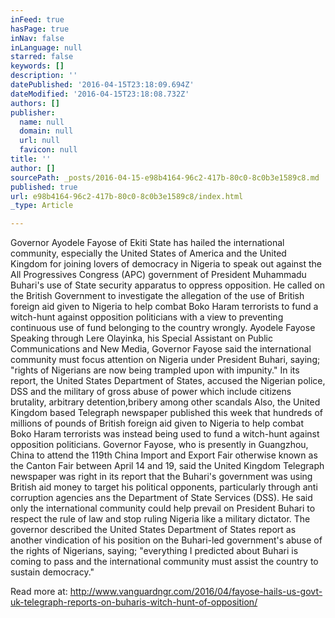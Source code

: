 ```yaml
---
inFeed: true
hasPage: true
inNav: false
inLanguage: null
starred: false
keywords: []
description: ''
datePublished: '2016-04-15T23:18:09.694Z'
dateModified: '2016-04-15T23:18:08.732Z'
authors: []
publisher:
  name: null
  domain: null
  url: null
  favicon: null
title: ''
author: []
sourcePath: _posts/2016-04-15-e98b4164-96c2-417b-80c0-8c0b3e1589c8.md
published: true
url: e98b4164-96c2-417b-80c0-8c0b3e1589c8/index.html
_type: Article

---
```

Governor Ayodele Fayose of Ekiti State has hailed the international community, especially the United States of America and the United Kingdom for joining lovers of democracy in Nigeria to speak out against the All Progressives Congress (APC) government of President Muhammadu Buhari's use of State security apparatus to oppress opposition. He called on the British Government to investigate the allegation of the use of British foreign aid given to Nigeria to help combat Boko Haram terrorists to fund a witch-hunt against opposition politicians with a view to preventing continuous use of fund belonging to the country wrongly. Ayodele Fayose Speaking through Lere Olayinka, his Special Assistant on Public Communications and New Media, Governor Fayose said the international community must focus attention on Nigeria under President Buhari, saying; "rights of Nigerians are now being trampled upon with impunity." In its report, the United States Department of States, accused the Nigerian police, DSS and the military of gross abuse of power which include citizens brutality, arbitrary detention,bribery among other scandals Also, the United Kingdom based Telegraph newspaper published this week that hundreds of millions of pounds of British foreign aid given to Nigeria to help combat Boko Haram terrorists was instead being used to fund a witch-hunt against opposition politicians. Governor Fayose, who is presently in Guangzhou, China to attend the 119th China Import and Export Fair otherwise known as the Canton Fair between April 14 and 19, said the United Kingdom Telegraph newspaper was right in its report that the Buhari's government was using British aid money to target his political opponents, particularly through anti corruption agencies ans the Department of State Services (DSS). He said only the international community could help prevail on President Buhari to respect the rule of law and stop ruling Nigeria like a military dictator. The governor described the United States Department of States report as another vindication of his position on the Buhari-led government's abuse of the rights of Nigerians, saying; "everything I predicted about Buhari is coming to pass and the international community must assist the country to sustain democracy."

Read more at: http://www.vanguardngr.com/2016/04/fayose-hails-us-govt-uk-telegraph-reports-on-buharis-witch-hunt-of-opposition/